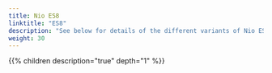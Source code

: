 ```yaml
---
title: Nio ES8
linktitle: "ES8"
description: "See below for details of the different variants of Nio ES8"
weight: 30
---
```

{{% children description="true" depth="1" %}}
